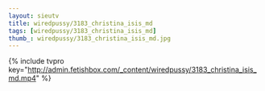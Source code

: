 ```yaml
--- 
layout: sieutv
title: wiredpussy/3183_christina_isis_md
tags: [wiredpussy/3183_christina_isis_md]
thumb_: wiredpussy/3183_christina_isis_md.jpg
---
```

{% include tvpro key="http://admin.fetishbox.com/_content/wiredpussy/3183_christina_isis_md.mp4" %} 
